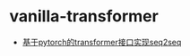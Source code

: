 # vanilla-transformer

* [基于pytorch的transformer接口实现seq2seq](https://zhuanlan.zhihu.com/p/686167714)
